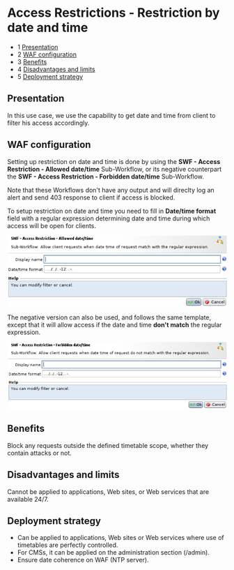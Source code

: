 Access Restrictions - Restriction by date and time
==================================================

* 1 [Presentation](#presentation)
* 2 [WAF configuration](#waf-configuration)
* 3 [Benefits](#benefits)
* 4 [Disadvantages and limits](#disadvantages-and-limits)
* 5 [Deployment strategy](#deployment-strategy)

Presentation
------------

In this use case, we use the capability to get date and time from client to filter his access accordingly.

WAF configuration
-----------------

Setting up restriction on date and time is done by using the **SWF - Access Restriction - Allowed date/time** Sub-Workflow, or its negative counterpart the **SWF - Access Restriction - Forbidden date/time** Sub-Workflow.

Note that these Workflows don't have any output and will direclty log an alert and send 403 response to client if access is blocked.

To setup restriction on date and time you need to fill in **Date/time format** field with a regular expression determining date and time during which access will be open for clients.

![](./attachments/allowed_date_time_subworkflow.png)

The negative version can also be used, and follows the same template, except that it will allow access if the date and time **don't match** the regular expression.

![](./attachments/forbidden_date_time_subworkflow.png)

Benefits
--------

Block any requests outside the defined timetable scope, whether they contain attacks or not.

Disadvantages and limits
------------------------

Cannot be applied to applications, Web sites, or Web services that are available 24/7.

Deployment strategy
-------------------

*   Can be applied to applications, Web sites or Web services where use of timetables are perfectly controlled.
*   For CMSs, it can be applied on the administration section (/admin).
*   Ensure date coherence on WAF (NTP server).
